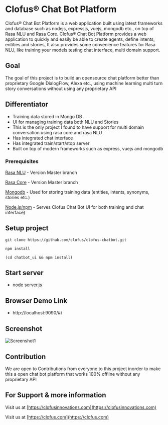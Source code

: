 # Clofus® Chat Bot Platform
Clofus® Chat Bot Platform is a web application built using latest frameworks and database such as nodejs, expressjs, vuejs, mongodb etc., on top of Rasa NLU and Rasa Core.
Clofus® Chat Bot Platform provides a web application to quickly and easily be able to create agents, define intents, entities and stories, It also provides some convenience features for Rasa NLU, like training your models testing chat interface, multi domain support.

## Goal
The goal of this project is to build an opensource chat platform better than proprietary Google DialogFlow, Alexa etc., using machine learning multi turn story conversations without using any proprietary API


## Differentiator
- Training data stored in Mongo DB
- UI for managing training data both NLU and Stories
- This is the only project I found to have support for multi domain conversation using rasa core and rasa NLU
- Has integrated chat interface
- Has integrated train/start/stop server
- Built on top of modern frameworks such as express, vuejs and mongodb

### Prerequisites

[Rasa NLU](https://github.com/golastmile/rasa_nlu) - Version Master branch

[Rasa Core](https://github.com/golastmile/rasa_nlu) - Version Master branch

[Mongodb](https://www.mongodb.com) - Used for storing training data (entities, intents, synonyms, stories etc.)

[Node.js/npm](https://nodejs.org/en/) - Serves Clofus Chat Bot UI for both training and chat interface)


## Setup project
```
git clone https://github.com/clofus/clofus-chatbot.git

npm install

(cd chatbot_ui && npm install)
```

## Start server
- node server.js

## Browser Demo Link
- http://localhost:9090/#/


## Screenshot

![Screenshot1](https://github.com/clofus/clofus-chatbot/blob/master/resources/screenshot.png)


## Contribution
We are open to Contributions from everyone to this project inorder to make this a open chat bot platform that works 100% offline without any proprietary API


## For Support & more information
Visit us at [https://clofusinnovations.com](https://clofusinnovations.com)

Visit us at [https://clofus.com](https://clofus.com)

